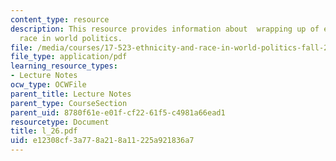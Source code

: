 ```yaml
---
content_type: resource
description: This resource provides information about  wrapping up of ethnicity and
  race in world politics.
file: /media/courses/17-523-ethnicity-and-race-in-world-politics-fall-2005/e12308cf3a778a218a11225a921836a7_l_26.pdf
file_type: application/pdf
learning_resource_types:
- Lecture Notes
ocw_type: OCWFile
parent_title: Lecture Notes
parent_type: CourseSection
parent_uid: 8780f61e-e01f-cf22-61f5-c4981a66ead1
resourcetype: Document
title: l_26.pdf
uid: e12308cf-3a77-8a21-8a11-225a921836a7
---
```

